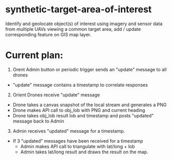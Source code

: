 # synthetic-target-area-of-interest
Identify and geolocate object(s) of interest using imagery and sensor data from multiple UAVs viewing a common target area, add / update corresponding feature on GIS map layer.


# Current plan:

1. Orent Admin button or periodic trigger sends an "update" message to all drones
  - "update" message contains a timestamp to correlate responses
2. Orient Drones receive "update" message
  - Drone takes a canvas snapshot of the local stream and generates a PNG
  - Drone makes API call to obj_lob with PNG and current heading
  - Drone takes obj_lob result lob and timestamp and posts "updated" message back to Admin
3. Admin receives "updated" message for a timestamp.
 - If 3 "updated" messages have been received for a timestamp
   - Admin makes API call to triangulate with lat/long + lob
   - Admin takes lat/long result and draws the result on the map.


